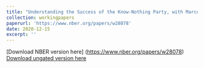 ```yaml
---
title: "Understanding the Success of the Know-Nothing Party, with Marcella Alsan (Harvard Kennedy School) and Katherine Eriksson (UC-Davis)"
collection: workingpapers
paperurl: 'https://www.nber.org/papers/w28078'
date: 2020-12-15
excerpt: ''
---
```

[Download NBER version here] (https://www.nber.org/papers/w28078)
[Download ungated version here](http://niemesgt.github.io/files/SSRN-id3736894.pdf)

